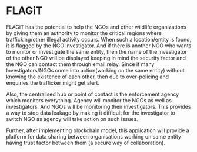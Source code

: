 # FLAGiT
FLAGiT has the potential to help the NGOs and other wildlife organizations by giving them an authority to monitor the critical regions where trafficking/other illegal activity occurs. When such a location/entity is found, it is flagged by the NGO investigator. And if there is another NGO who wants to monitor or investigate the same entity, then the name of the investigator of the other NGO will be displayed keeping in mind the security factor and the NGO can contact them through email relay. Since if many Investigators/NGOs come into action(working on the same entity) without knowing the existence of each other, then due to over-policing and enquiries the trafficker might get alert.

Also, the centralised hub or point of contact is the enforcement agency which monitors everything. Agency will monitor the NGOs as well as investigators. And NGOs will be monitoring their investigators. This provides a way to stop data leakage by making it difficult for the investigator to switch NGO as agency will take action on such issues.

Further, after implementing blockchain model, this application will provide a platform for data sharing between organisations working on same entity having trust factor between them (a secure way of collaboration).
